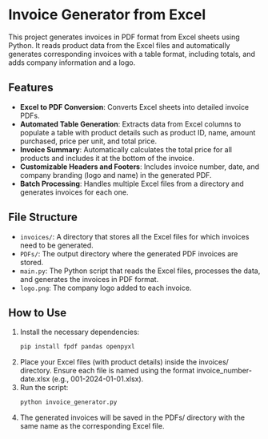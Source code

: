 # Invoice Generator from Excel

This project generates invoices in PDF format from Excel sheets using Python. It reads product data from the Excel files and automatically generates corresponding invoices with a table format, including totals, and adds company information and a logo.

## Features

- **Excel to PDF Conversion**: Converts Excel sheets into detailed invoice PDFs.
- **Automated Table Generation**: Extracts data from Excel columns to populate a table with product details such as product ID, name, amount purchased, price per unit, and total price.
- **Invoice Summary**: Automatically calculates the total price for all products and includes it at the bottom of the invoice.
- **Customizable Headers and Footers**: Includes invoice number, date, and company branding (logo and name) in the generated PDF.
- **Batch Processing**: Handles multiple Excel files from a directory and generates invoices for each one.

## File Structure

- `invoices/`: A directory that stores all the Excel files for which invoices need to be generated.
- `PDFs/`: The output directory where the generated PDF invoices are stored.
- `main.py`: The Python script that reads the Excel files, processes the data, and generates the invoices in PDF format.
- `logo.png`: The company logo added to each invoice.

## How to Use

1. Install the necessary dependencies:
   ```bash
   pip install fpdf pandas openpyxl
   ```
2. Place your Excel files (with product details) inside the invoices/ directory. Ensure each file is named using the format invoice_number-date.xlsx (e.g., 001-2024-01-01.xlsx).
3. Run the script:
   ```bash
   python invoice_generator.py
   ```
4. The generated invoices will be saved in the PDFs/ directory with the same name as the corresponding Excel file.
